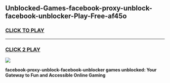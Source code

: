 
## Unblocked-Games-facebook-proxy-unblock-facebook-unblocker-Play-Free-af45o
<h3>
<a href="https://premium76.site?title=facebook-proxy-unblock-facebook-unblocker&ref=23A">CLICK TO PLAY</a></h3>
<hr>

<h3>
<a href="https://premium76.site?title=facebook-proxy-unblock-facebook-unblocker&ref=23A">CLICK 2 PLAY</a>
  
</h3>

<a href="https://premium76.site?title=facebook-proxy-unblock-facebook-unblocker&ref=23A"><img src="https://clearcache.store/games.png"></a>


**facebook-proxy-unblock-facebook-unblocker games unblocked: Your Gateway to Fun and Accessible Online Gaming**
